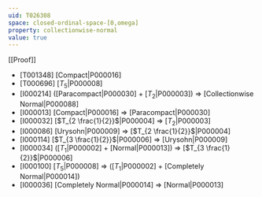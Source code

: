 ```yaml
---
uid: T026308
space: closed-ordinal-space-[0,omega]
property: collectionwise-normal
value: true
---
```

[[Proof]]

* [T001348] [Compact|P000016]
* [T000696] [$T_5$|P000008]
* [I000214] ([Paracompact|P000030] + [$T_2$|P000003]) => [Collectionwise Normal|P000088]
* [I000013] [Compact|P000016] => [Paracompact|P000030]
* [I000032] [$T_{2 \frac{1}{2}}$|P000004] => [$T_2$|P000003]
* [I000086] [Urysohn|P000009] => [$T_{2 \frac{1}{2}}$|P000004]
* [I000114] [$T_{3 \frac{1}{2}}$|P000006] => [Urysohn|P000009]
* [I000034] ([$T_1$|P000002] + [Normal|P000013]) => [$T_{3 \frac{1}{2}}$|P000006]
* [I000100] [$T_5$|P000008] => ([$T_1$|P000002] + [Completely Normal|P000014])
* [I000036] [Completely Normal|P000014] => [Normal|P000013]

